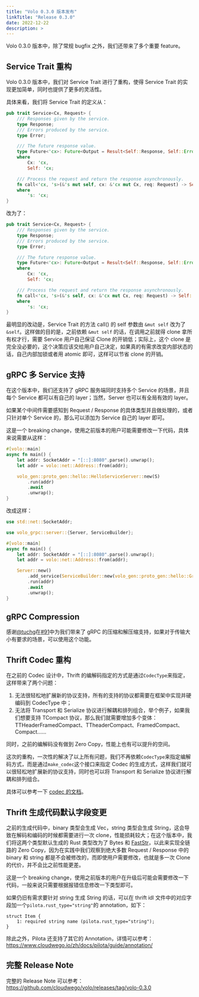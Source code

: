 ```yaml
---
title: "Volo 0.3.0 版本发布"
linkTitle: "Release 0.3.0"
date: 2022-12-22
description: >
---
```


Volo 0.3.0 版本中，除了常规 bugfix 之外，我们还带来了多个重要 feature。

## Service Trait 重构

Volo 0.3.0 版本中，我们对 Service Trait 进行了重构，使得 Service Trait 的实现更加简单，同时也提供了更多的灵活性。

具体来看，我们将 Service Trait 的定义从：

```rust
pub trait Service<Cx, Request> {
    /// Responses given by the service.
    type Response;
    /// Errors produced by the service.
    type Error;

    /// The future response value.
    type Future<'cx>: Future<Output = Result<Self::Response, Self::Error>> + Send + 'cx
    where
        Cx: 'cx,
        Self: 'cx;

    /// Process the request and return the response asynchronously.
    fn call<'cx, 's>(&'s mut self, cx: &'cx mut Cx, req: Request) -> Self::Future<'cx>
    where
        's: 'cx;
}
```

改为了：

```rust
pub trait Service<Cx, Request> {
    /// Responses given by the service.
    type Response;
    /// Errors produced by the service.
    type Error;

    /// The future response value.
    type Future<'cx>: Future<Output = Result<Self::Response, Self::Error>> + Send + 'cx
    where
        Cx: 'cx,
        Self: 'cx;

    /// Process the request and return the response asynchronously.
    fn call<'cx, 's>(&'s self, cx: &'cx mut Cx, req: Request) -> Self::Future<'cx>
    where
        's: 'cx;
}
```

最明显的改动是，Service Trait 的方法 call() 的 self 参数由 `&mut self` 改为了 `&self`。这样做的目的是，之前依赖 `&mut self` 的话，在调用之前就得 clone 拿所有权才行，需要 Service 用户自己保证 Clone 的开销低；实际上，这个 clone 是完全没必要的，这个决策应该交给用户自己决定，如果真的有需求改变内部状态的话，自己内部加锁或者用 atomic 即可，这样可以节省 clone 的开销。

## gRPC 多 Service 支持

在这个版本中，我们还支持了 gRPC 服务端同时支持多个 Service 的场景，并且每个 Service 都可以有自己的 layer；当然，Server 也可以有全局有效的 layer。

如果某个中间件需要感知到 Request / Response 的具体类型并且做处理的，或者只针对单个 Service 的，那么可以添加为 Service 自己的 layer 即可。

这是一个 breaking change，使用之前版本的用户可能需要修改一下代码，具体来说需要从这样：

```rust
#[volo::main]
async fn main() {
    let addr: SocketAddr = "[::]:8080".parse().unwrap();
    let addr = volo::net::Address::from(addr);

    volo_gen::proto_gen::hello::HelloServiceServer::new(S)
        .run(addr)
        .await
        .unwrap();
}
```

改成这样：

```rust
use std::net::SocketAddr;

use volo_grpc::server::{Server, ServiceBuilder};

#[volo::main]
async fn main() {
    let addr: SocketAddr = "[::]:8080".parse().unwrap();
    let addr = volo::net::Address::from(addr);

    Server::new()
        .add_service(ServiceBuilder::new(volo_gen::proto_gen::hello::GreeterServer::new(S)).build())
        .run(addr)
        .await
        .unwrap();
}
```

## gRPC Compression

感谢[@tuchg](https://github.com/tuchg)在[#91](https://github.com/cloudwego/volo/pull/91)中为我们带来了 gRPC 的压缩和解压缩支持，如果对于传输大小有要求的场景，可以使用这个功能。

## Thrift Codec 重构

在之前的 Codec 设计中，Thrift 的编解码指定的方式是通过`CodecType`来指定，这样带来了两个问题：

1. 无法很轻松地扩展新的协议支持，所有的支持的协议都需要在框架中实现并硬编码到 CodecType 中；
2. 无法将 Transport 和 Serialize 协议进行解耦和排列组合，举个例子，如果我们想要支持 TCompact 协议，那么我们就需要增加多个变体：TTHeaderFramedCompact、TTheaderCompact、FramedCompact、Compact……

同时，之前的编解码没有做到 Zero Copy，性能上也有可以提升的空间。

这次的重构，一次性的解决了以上所有问题，我们不再依赖`CodecType`来指定编解码方式，而是通过`make_codec`这个接口来指定 Codec 的生成方式，这样我们就可以很轻松地扩展新的协议支持，同时也可以将 Transport 和 Serialize 协议进行解耦和排列组合。

具体可以参考一下 [codec 的文档](https://docs.rs/volo-thrift/latest/volo_thrift/codec/index.html)。

## Thrift 生成代码默认字段变更

之前的生成代码中，binary 类型会生成 Vec<u8>，string 类型会生成 String，这会导致在解码和编码的时候都需要进行一次 clone，性能损耗较大；在这个版本中，我们将这两个类型默认生成的 Rust 类型改为了 Bytes 和 [FastStr](https://docs.rs/faststr/latest/faststr/)，以此来实现全链路的 Zero Copy，因为在实践中我们观察到绝大多数 Request / Response 中的 binary 和 string 都是不会被修改的，而即使用户需要修改，也就是多一次 Clone 的代价，并不会比之前性能更差。

这是一个 breaking change，使用之前版本的用户在升级后可能会需要修改一下代码，一般来说只需要根据报错信息修改一下类型即可。

如果仍旧有需求要针对 string 生成 String 的话，可以在 thrift idl 文件中的对应字段加一个`pilota.rust_type="string"`的 annotation，如下：

```thrift
struct Item {
    1: required string name (pilota.rust_type="string");
}
```

除此之外，Pilota 还支持了其它的 Annotation，详情可以参考：https://www.cloudwego.io/zh/docs/pilota/guide/annotation/

## 完整 Release Note

完整的 Release Note 可以参考：https://github.com/cloudwego/volo/releases/tag/volo-0.3.0
